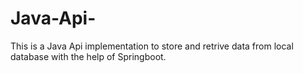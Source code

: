 # Java-Api-
This is a Java Api implementation to store and retrive data from local database with the help of Springboot.
 
